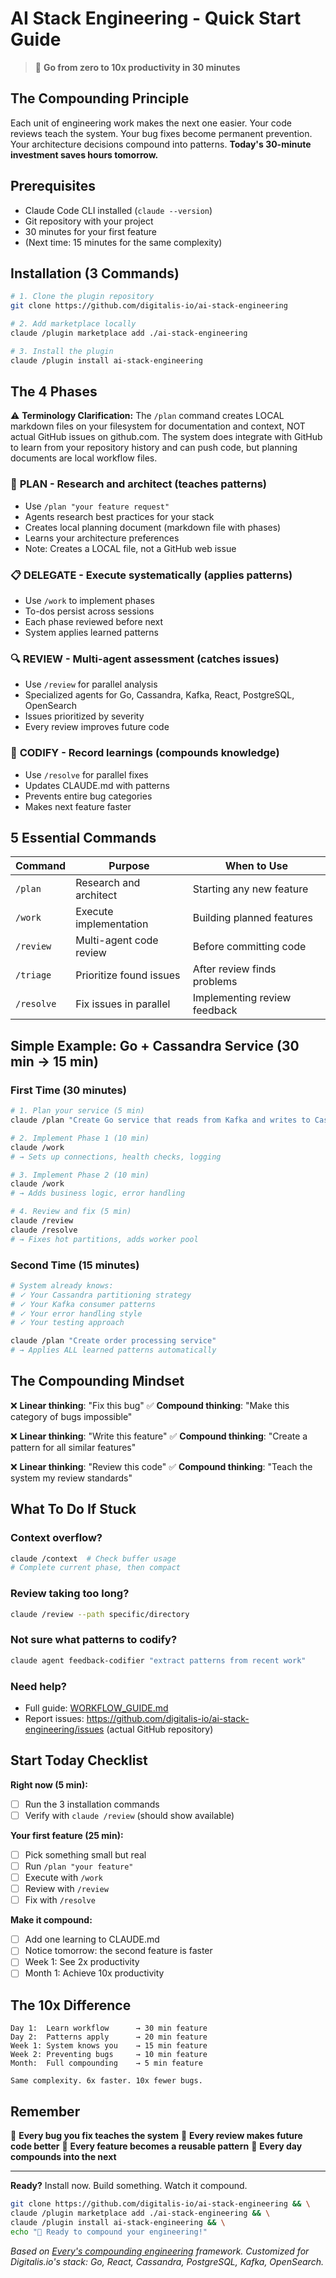 # AI Stack Engineering - Quick Start Guide

> 🚀 **Go from zero to 10x productivity in 30 minutes**

## The Compounding Principle

Each unit of engineering work makes the next one easier. Your code reviews teach the system. Your bug fixes become permanent prevention. Your architecture decisions compound into patterns. **Today's 30-minute investment saves hours tomorrow.**

## Prerequisites

- Claude Code CLI installed (`claude --version`)
- Git repository with your project
- 30 minutes for your first feature
- (Next time: 15 minutes for the same complexity)

## Installation (3 Commands)

```bash
# 1. Clone the plugin repository
git clone https://github.com/digitalis-io/ai-stack-engineering

# 2. Add marketplace locally
claude /plugin marketplace add ./ai-stack-engineering

# 3. Install the plugin
claude /plugin install ai-stack-engineering
```

## The 4 Phases

⚠️ **Terminology Clarification:** The `/plan` command creates LOCAL markdown files on your filesystem for documentation and context, NOT actual GitHub issues on github.com. The system does integrate with GitHub to learn from your repository history and can push code, but planning documents are local workflow files.

### 🎯 **PLAN** - Research and architect (teaches patterns)
- Use `/plan "your feature request"`
- Agents research best practices for your stack
- Creates local planning document (markdown file with phases)
- Learns your architecture preferences
- Note: Creates a LOCAL file, not a GitHub web issue

### 📋 **DELEGATE** - Execute systematically (applies patterns)
- Use `/work` to implement phases
- To-dos persist across sessions
- Each phase reviewed before next
- System applies learned patterns

### 🔍 **REVIEW** - Multi-agent assessment (catches issues)
- Use `/review` for parallel analysis
- Specialized agents for Go, Cassandra, Kafka, React, PostgreSQL, OpenSearch
- Issues prioritized by severity
- Every review improves future code

### 🔄 **CODIFY** - Record learnings (compounds knowledge)
- Use `/resolve` for parallel fixes
- Updates CLAUDE.md with patterns
- Prevents entire bug categories
- Makes next feature faster

## 5 Essential Commands

| Command | Purpose | When to Use |
|---------|---------|-------------|
| `/plan` | Research and architect | Starting any new feature |
| `/work` | Execute implementation | Building planned features |
| `/review` | Multi-agent code review | Before committing code |
| `/triage` | Prioritize found issues | After review finds problems |
| `/resolve` | Fix issues in parallel | Implementing review feedback |

## Simple Example: Go + Cassandra Service (30 min → 15 min)

### First Time (30 minutes)

```bash
# 1. Plan your service (5 min)
claude /plan "Create Go service that reads from Kafka and writes to Cassandra"

# 2. Implement Phase 1 (10 min)
claude /work
# → Sets up connections, health checks, logging

# 3. Implement Phase 2 (10 min)
claude /work
# → Adds business logic, error handling

# 4. Review and fix (5 min)
claude /review
claude /resolve
# → Fixes hot partitions, adds worker pool
```

### Second Time (15 minutes)

```bash
# System already knows:
# ✓ Your Cassandra partitioning strategy
# ✓ Your Kafka consumer patterns
# ✓ Your error handling style
# ✓ Your testing approach

claude /plan "Create order processing service"
# → Applies ALL learned patterns automatically
```

## The Compounding Mindset

❌ **Linear thinking**: "Fix this bug"
✅ **Compound thinking**: "Make this category of bugs impossible"

❌ **Linear thinking**: "Write this feature"
✅ **Compound thinking**: "Create a pattern for all similar features"

❌ **Linear thinking**: "Review this code"
✅ **Compound thinking**: "Teach the system my review standards"

## What To Do If Stuck

### Context overflow?
```bash
claude /context  # Check buffer usage
# Complete current phase, then compact
```

### Review taking too long?
```bash
claude /review --path specific/directory
```

### Not sure what patterns to codify?
```bash
claude agent feedback-codifier "extract patterns from recent work"
```

### Need help?
- Full guide: [WORKFLOW_GUIDE.md](./WORKFLOW_GUIDE.md)
- Report issues: https://github.com/digitalis-io/ai-stack-engineering/issues (actual GitHub repository)

## Start Today Checklist

**Right now (5 min):**
- [ ] Run the 3 installation commands
- [ ] Verify with `claude /review` (should show available)

**Your first feature (25 min):**
- [ ] Pick something small but real
- [ ] Run `/plan "your feature"`
- [ ] Execute with `/work`
- [ ] Review with `/review`
- [ ] Fix with `/resolve`

**Make it compound:**
- [ ] Add one learning to CLAUDE.md
- [ ] Notice tomorrow: the second feature is faster
- [ ] Week 1: See 2x productivity
- [ ] Month 1: Achieve 10x productivity

## The 10x Difference

```
Day 1:  Learn workflow      → 30 min feature
Day 2:  Patterns apply      → 20 min feature
Week 1: System knows you    → 15 min feature
Week 2: Preventing bugs     → 10 min feature
Month:  Full compounding    → 5 min feature

Same complexity. 6x faster. 10x fewer bugs.
```

## Remember

🔄 **Every bug you fix teaches the system**
🔄 **Every review makes future code better**
🔄 **Every feature becomes a reusable pattern**
🔄 **Every day compounds into the next**

---

**Ready?** Install now. Build something. Watch it compound.

```bash
git clone https://github.com/digitalis-io/ai-stack-engineering && \
claude /plugin marketplace add ./ai-stack-engineering && \
claude /plugin install ai-stack-engineering && \
echo "🚀 Ready to compound your engineering!"
```

*Based on [Every's compounding engineering](https://github.com/EveryInc/every-marketplace) framework. Customized for Digitalis.io's stack: Go, React, Cassandra, PostgreSQL, Kafka, OpenSearch.*